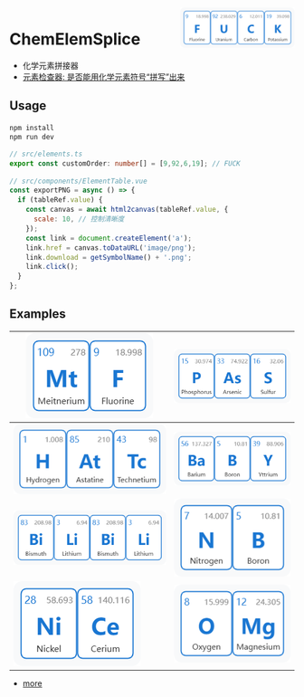 <img src="docs/imgs/FUCK.png" alt="logo" width="40%" height="40%" align="right" />

# ChemElemSplice

- 化学元素拼接器
- [元素检查器: 是否能用化学元素符号“拼写”出来](https://benzyl-titanium.github.io/ChemElemSplice/examples/search.html)

## Usage

```
npm install
npm run dev
```

```ts
// src/elements.ts
export const customOrder: number[] = [9,92,6,19]; // FUCK
```

```js
// src/components/ElementTable.vue
const exportPNG = async () => {
  if (tableRef.value) {
    const canvas = await html2canvas(tableRef.value, {
      scale: 10, // 控制清晰度
    });
    const link = document.createElement('a');
    link.href = canvas.toDataURL('image/png');
    link.download = getSymbolName() + '.png';
    link.click();
  }
};
```

## Examples

| ![mtf](docs/imgs/MtF.png) | ![pass](docs/imgs/PAsS.png) |
|---|---|
| ![氢砹锝](docs/imgs/HAtTc.png) | ![baby](docs/imgs/BaBY.png) |
| ![bilibili](docs/imgs/BiLiBiLi.png) | ![nb](docs/imgs/NB.png) |
| ![nice](docs/imgs/NiCe.png) | ![omg](docs/imgs/OMg.png) |

- [more](docs/examples/imgs)
